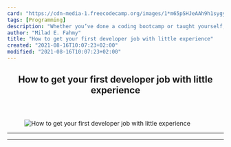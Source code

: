 ```yaml
---
card: "https://cdn-media-1.freecodecamp.org/images/1*m65pSHJeAAh9h1sygyJYLw.png"
tags: [Programming]
description: "Whether you’ve done a coding bootcamp or taught yourself, get"
author: "Milad E. Fahmy"
title: "How to get your first developer job with little experience"
created: "2021-08-16T10:07:23+02:00"
modified: "2021-08-16T10:07:23+02:00"
---
```

<div class="site-wrapper">
<main id="site-main" class="site-main outer">
<div class="inner">
<article class="post-full post tag-programming tag-software-development tag-job-hunting tag-tech tag-web-development ">
<header class="post-full-header">
<h1 class="post-full-title">How to get your first developer job with little experience</h1>
</header>
<figure class="post-full-image">
<picture>
<source media="(max-width: 700px)" sizes="1px" srcset="data:image/gif;base64,R0lGODlhAQABAIAAAAAAAP///yH5BAEAAAAALAAAAAABAAEAAAIBRAA7 1w">
<source media="(min-width: 701px)" sizes="(max-width: 800px) 400px,
(max-width: 1170px) 700px,
1400px" srcset="https://cdn-media-1.freecodecamp.org/images/1*m65pSHJeAAh9h1sygyJYLw.png 300w,
https://cdn-media-1.freecodecamp.org/images/1*m65pSHJeAAh9h1sygyJYLw.png 600w,
https://cdn-media-1.freecodecamp.org/images/1*m65pSHJeAAh9h1sygyJYLw.png 1000w,
https://cdn-media-1.freecodecamp.org/images/1*m65pSHJeAAh9h1sygyJYLw.png 2000w">
<img onerror="this.style.display='none'" src="https://cdn-media-1.freecodecamp.org/images/1*m65pSHJeAAh9h1sygyJYLw.png" alt="How to get your first developer job with little experience">
</picture>
</figure>
<section class="post-full-content">
<div class="post-content">
</div>
<hr>
<hr>
</section>
</article>
</div>
</main>
</div>
<!-- Google Tag Manager (noscript) -->
<!-- End Google Tag Manager (noscript) -->
